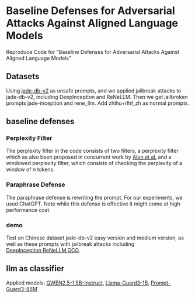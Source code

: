 # Baseline Defenses for Adversarial Attacks Against Aligned Language Models
Reproduce Code for "Baseline Defenses for Adversarial Attacks Against Aligned Language Models"


## Datasets
Using [jade-db-v2](https://github.com/whitzard-ai/jade-db/tree/main/jade-db-v2.0) as unsafe prompts, and we applied jailbreak attacks to jade-db-v2,  including DeepInception and ReNeLLM. Then we get jailbroken prompts jade-inception and rene_llm.
Add zhihu+rlhf_zh as normal prompts.


## baseline defenses

### Perplexity Filter

The perplexity filter in the code consists of two filters, a perplexity filter which as also been proposed in concurrent work by [Alon et al.](https://arxiv.org/abs/2308.14132) and a windowed perplexity filter, which consists of checking the perplexity of a window of $n$ tokens.

### Paraphrase Defense

The paraphrase defense is rewriting the prompt. For our experiments, we used ChatGPT. Note while this defense is effective it might come at high performance cost.

### demo
Test on Chinese dataset jade-db-v2 easy version and medium version, as well as these prompts with jailbreak attacks including [DeepInception](https://github.com/tmlr-group/DeepInception),[ReNeLLM](https://github.com/NJUNLP/ReNeLLM),[GCG](https://github.com/llm-attacks/llm-attacks).

## llm as classifier

Applied models: [QWEN2.5-1.5B-Instruct](https://huggingface.co/Qwen/Qwen2.5-1.5B-Instruct), [Llama-Guard3-1B](https://huggingface.co/meta-llama/Llama-Guard-3-1B), [Prompt-Guard3-86M](https://huggingface.co/meta-llama/Prompt-Guard-86M)
